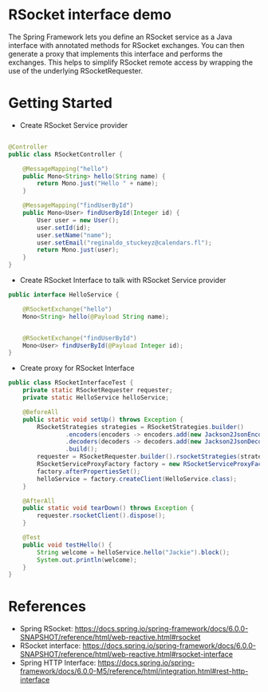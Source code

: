 RSocket interface demo
==========================================

The Spring Framework lets you define an RSocket service as a Java interface with annotated methods for RSocket exchanges.
You can then generate a proxy that implements this interface and performs the exchanges.
This helps to simplify RSocket remote access by wrapping the use of the underlying RSocketRequester.

# Getting Started

* Create RSocket Service provider

```java

@Controller
public class RSocketController {

    @MessageMapping("hello")
    public Mono<String> hello(String name) {
        return Mono.just("Hello " + name);
    }

    @MessageMapping("findUserById")
    public Mono<User> findUserById(Integer id) {
        User user = new User();
        user.setId(id);
        user.setName("name");
        user.setEmail("reginaldo_stuckeyz@calendars.fl");
        return Mono.just(user);
    }
}

```

* Create RSocket Interface to talk with RSocket Service provider

```java
public interface HelloService {

    @RSocketExchange("hello")
    Mono<String> hello(@Payload String name);


    @RSocketExchange("findUserById")
    Mono<User> findUserById(@Payload Integer id);
}
``` 

* Create proxy for RSocket Interface

```java
public class RSocketInterfaceTest {
    private static RSocketRequester requester;
    private static HelloService helloService;

    @BeforeAll
    public static void setUp() throws Exception {
        RSocketStrategies strategies = RSocketStrategies.builder()
                .encoders(encoders -> encoders.add(new Jackson2JsonEncoder()))
                .decoders(decoders -> decoders.add(new Jackson2JsonDecoder()))
                .build();
        requester = RSocketRequester.builder().rsocketStrategies(strategies).websocket(URI.create("ws://localhost:8080/rsocket"));
        RSocketServiceProxyFactory factory = new RSocketServiceProxyFactory(requester);
        factory.afterPropertiesSet();
        helloService = factory.createClient(HelloService.class);
    }

    @AfterAll
    public static void tearDown() throws Exception {
        requester.rsocketClient().dispose();
    }

    @Test
    public void testHello() {
        String welcome = helloService.hello("Jackie").block();
        System.out.println(welcome);
    }
}
```

# References

* Spring RSocket: https://docs.spring.io/spring-framework/docs/6.0.0-SNAPSHOT/reference/html/web-reactive.html#rsocket
* RSocket interface: https://docs.spring.io/spring-framework/docs/6.0.0-SNAPSHOT/reference/html/web-reactive.html#rsocket-interface
* Spring HTTP Interface: https://docs.spring.io/spring-framework/docs/6.0.0-M5/reference/html/integration.html#rest-http-interface
